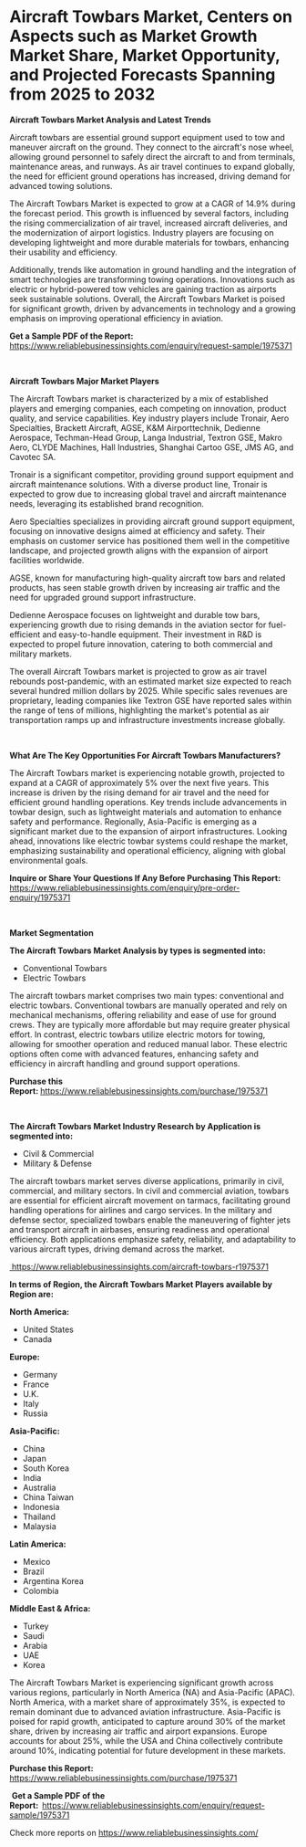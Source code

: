 <p><h1>Aircraft Towbars Market, Centers on Aspects such as Market Growth Market Share, Market Opportunity, and Projected Forecasts Spanning from 2025 to 2032</h1></p><p><strong>Aircraft Towbars Market Analysis and Latest Trends</strong></p>
<p><p>Aircraft towbars are essential ground support equipment used to tow and maneuver aircraft on the ground. They connect to the aircraft's nose wheel, allowing ground personnel to safely direct the aircraft to and from terminals, maintenance areas, and runways. As air travel continues to expand globally, the need for efficient ground operations has increased, driving demand for advanced towing solutions.</p><p>The Aircraft Towbars Market is expected to grow at a CAGR of 14.9% during the forecast period. This growth is influenced by several factors, including the rising commercialization of air travel, increased aircraft deliveries, and the modernization of airport logistics. Industry players are focusing on developing lightweight and more durable materials for towbars, enhancing their usability and efficiency.</p><p>Additionally, trends like automation in ground handling and the integration of smart technologies are transforming towing operations. Innovations such as electric or hybrid-powered tow vehicles are gaining traction as airports seek sustainable solutions. Overall, the Aircraft Towbars Market is poised for significant growth, driven by advancements in technology and a growing emphasis on improving operational efficiency in aviation.</p></p>
<p><strong>Get a Sample PDF of the Report:&nbsp;</strong> <a href="https://www.reliablebusinessinsights.com/enquiry/request-sample/1975371?utm_campaign=3134&utm_medium=2&utm_source=Github&utm_content=ia&utm_term=10042025&utm_id=aircraft-towbars">https://www.reliablebusinessinsights.com/enquiry/request-sample/1975371</a></p>
<p>&nbsp;</p>
<p><strong>Aircraft Towbars Major Market Players</strong></p>
<p><p>The Aircraft Towbars market is characterized by a mix of established players and emerging companies, each competing on innovation, product quality, and service capabilities. Key industry players include Tronair, Aero Specialties, Brackett Aircraft, AGSE, K&M Airporttechnik, Dedienne Aerospace, Techman-Head Group, Langa Industrial, Textron GSE, Makro Aero, CLYDE Machines, Hall Industries, Shanghai Cartoo GSE, JMS AG, and Cavotec SA.</p><p>Tronair is a significant competitor, providing ground support equipment and aircraft maintenance solutions. With a diverse product line, Tronair is expected to grow due to increasing global travel and aircraft maintenance needs, leveraging its established brand recognition.</p><p>Aero Specialties specializes in providing aircraft ground support equipment, focusing on innovative designs aimed at efficiency and safety. Their emphasis on customer service has positioned them well in the competitive landscape, and projected growth aligns with the expansion of airport facilities worldwide.</p><p>AGSE, known for manufacturing high-quality aircraft tow bars and related products, has seen stable growth driven by increasing air traffic and the need for upgraded ground support infrastructure.</p><p>Dedienne Aerospace focuses on lightweight and durable tow bars, experiencing growth due to rising demands in the aviation sector for fuel-efficient and easy-to-handle equipment. Their investment in R&D is expected to propel future innovation, catering to both commercial and military markets.</p><p>The overall Aircraft Towbars market is projected to grow as air travel rebounds post-pandemic, with an estimated market size expected to reach several hundred million dollars by 2025. While specific sales revenues are proprietary, leading companies like Textron GSE have reported sales within the range of tens of millions, highlighting the market's potential as air transportation ramps up and infrastructure investments increase globally.</p></p>
<p>&nbsp;</p>
<p><strong>What Are The Key Opportunities For Aircraft Towbars Manufacturers?</strong></p>
<p><p>The Aircraft Towbars market is experiencing notable growth, projected to expand at a CAGR of approximately 5% over the next five years. This increase is driven by the rising demand for air travel and the need for efficient ground handling operations. Key trends include advancements in towbar design, such as lightweight materials and automation to enhance safety and performance. Regionally, Asia-Pacific is emerging as a significant market due to the expansion of airport infrastructures. Looking ahead, innovations like electric towbar systems could reshape the market, emphasizing sustainability and operational efficiency, aligning with global environmental goals.</p></p>
<p><strong>Inquire or Share Your Questions If Any Before Purchasing This Report:</strong> <a href="https://www.reliablebusinessinsights.com/enquiry/pre-order-enquiry/1975371?utm_campaign=3134&utm_medium=2&utm_source=Github&utm_content=ia&utm_term=10042025&utm_id=aircraft-towbars">https://www.reliablebusinessinsights.com/enquiry/pre-order-enquiry/1975371</a></p>
<p>&nbsp;</p>
<p><strong>Market Segmentation</strong></p>
<p><strong>The Aircraft Towbars Market Analysis by types is segmented into:</strong></p>
<p><ul><li>Conventional Towbars</li><li>Electric Towbars</li></ul></p>
<p><p>The aircraft towbars market comprises two main types: conventional and electric towbars. Conventional towbars are manually operated and rely on mechanical mechanisms, offering reliability and ease of use for ground crews. They are typically more affordable but may require greater physical effort. In contrast, electric towbars utilize electric motors for towing, allowing for smoother operation and reduced manual labor. These electric options often come with advanced features, enhancing safety and efficiency in aircraft handling and ground support operations.</p></p>
<p><strong>Purchase this Report:&nbsp;</strong><a href="https://www.reliablebusinessinsights.com/purchase/1975371?utm_campaign=3134&utm_medium=2&utm_source=Github&utm_content=ia&utm_term=10042025&utm_id=aircraft-towbars">https://www.reliablebusinessinsights.com/purchase/1975371</a></p>
<p>&nbsp;</p>
<p><strong>The Aircraft Towbars Market Industry Research by Application is segmented into:</strong></p>
<p><ul><li>Civil & Commercial</li><li>Military & Defense</li></ul></p>
<p><p>The aircraft towbars market serves diverse applications, primarily in civil, commercial, and military sectors. In civil and commercial aviation, towbars are essential for efficient aircraft movement on tarmacs, facilitating ground handling operations for airlines and cargo services. In the military and defense sector, specialized towbars enable the maneuvering of fighter jets and transport aircraft in airbases, ensuring readiness and operational efficiency. Both applications emphasize safety, reliability, and adaptability to various aircraft types, driving demand across the market.</p></p>
<p><a href="https://www.reliablebusinessinsights.com/aircraft-towbars-r1975371?utm_campaign=3134&utm_medium=2&utm_source=Github&utm_content=ia&utm_term=10042025&utm_id=aircraft-towbars">&nbsp;https://www.reliablebusinessinsights.com/aircraft-towbars-r1975371</a></p>
<p><strong>In terms of Region, the Aircraft Towbars Market Players available by Region are:</strong></p>
<p>
    <p> <strong> North America: </strong>
        <ul>
            <li>United States</li>
            <li>Canada</li>
        </ul>
        </p> 
    <p> <strong> Europe: </strong>
        <ul>
            <li>Germany</li>
            <li>France</li>
            <li>U.K.</li>
            <li>Italy</li>
            <li>Russia</li>
        </ul>
        </p> 
    <p> <strong> Asia-Pacific: </strong>
        <ul>
            <li>China</li>
            <li>Japan</li>
            <li>South Korea</li>
            <li>India</li>
            <li>Australia</li>
            <li>China Taiwan</li>
            <li>Indonesia</li>
            <li>Thailand</li>
            <li>Malaysia</li>
        </ul>
        </p> 
    <p> <strong> Latin America: </strong>
        <ul>
            <li>Mexico</li>
            <li>Brazil</li>
            <li>Argentina Korea</li>
            <li>Colombia</li>
        </ul>
        </p> 
    <p> <strong> Middle East & Africa: </strong>
        <ul>
            <li>Turkey</li>
            <li>Saudi</li>
            <li>Arabia</li>
            <li>UAE</li>
            <li>Korea</li>
        </ul>
    </p>
    </p>
<p><p>The Aircraft Towbars Market is experiencing significant growth across various regions, particularly in North America (NA) and Asia-Pacific (APAC). North America, with a market share of approximately 35%, is expected to remain dominant due to advanced aviation infrastructure. Asia-Pacific is poised for rapid growth, anticipated to capture around 30% of the market share, driven by increasing air traffic and airport expansions. Europe accounts for about 25%, while the USA and China collectively contribute around 10%, indicating potential for future development in these markets.</p></p>
<p><strong>Purchase this Report: </strong><a href="https://www.reliablebusinessinsights.com/purchase/1975371?utm_campaign=3134&utm_medium=2&utm_source=Github&utm_content=ia&utm_term=10042025&utm_id=aircraft-towbars">https://www.reliablebusinessinsights.com/purchase/1975371</a></p>
<p>&nbsp;<strong>Get a Sample PDF of the Report:&nbsp;&nbsp;</strong><a href="https://www.reliablebusinessinsights.com/enquiry/request-sample/1975371?utm_campaign=3134&utm_medium=2&utm_source=Github&utm_content=ia&utm_term=10042025&utm_id=aircraft-towbars">https://www.reliablebusinessinsights.com/enquiry/request-sample/1975371</a></p>
<p><strong></strong></p>
<p>Check more reports on <a href="https://www.reliablebusinessinsights.com/?utm_campaign=3134&utm_medium=2&utm_source=Github&utm_content=ia&utm_term=10042025&utm_id=aircraft-towbars">https://www.reliablebusinessinsights.com/</a></p>